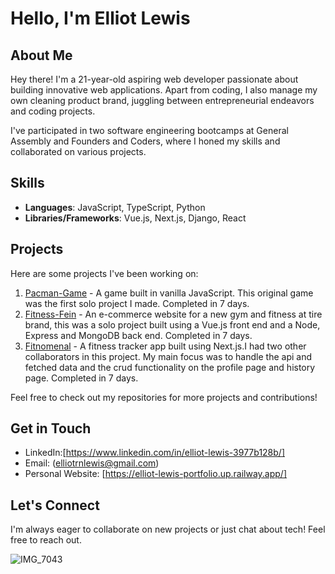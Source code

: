 # Hello, I'm Elliot Lewis

## About Me

Hey there! I'm a 21-year-old aspiring web developer passionate about building innovative web applications. Apart from coding, I also manage my own cleaning product brand, juggling between entrepreneurial endeavors and coding projects.

I've participated in two software engineering bootcamps at General Assembly and Founders and Coders, where I honed my skills and collaborated on various projects.

## Skills

- **Languages**: JavaScript, TypeScript, Python
- **Libraries/Frameworks**: Vue.js, Next.js, Django, React

## Projects

Here are some projects I've been working on:

1. [Pacman-Game](https://onlyonelz.github.io/Pacman-Game-Project/) - A game built in vanilla JavaScript. This original game was the first
solo project I made. Completed in 7 days.
2. [Fitness-Fein](https://unit2-project-frontend-production.up.railway.app/) - An e-commerce website for a new gym and fitness at tire brand, this was a solo project built using a Vue.js front end and a Node, Express and MongoDB back end. Completed in 7 days.
3. [Fitnomenal](https://fitnomenal-workouts.vercel.app/) - A fitness tracker app built using Next.js.I had two other collaborators in this project. My main focus was to handle the api and fetched data and the crud functionality on the profile page and history page. Completed in 7 days.

Feel free to check out my repositories for more projects and contributions!

## Get in Touch

- LinkedIn:[https://www.linkedin.com/in/elliot-lewis-3977b128b/]
- Email: (elliotrnlewis@gmail.com)
- Personal Website: [https://elliot-lewis-portfolio.up.railway.app/]

## Let's Connect

I'm always eager to collaborate on new projects or just chat about tech! Feel free to reach out.

![IMG_7043](https://github.com/OnlyOneLz/OnlyOneLz/assets/143958311/18c0eecb-2bae-4468-aac6-3b28b16ed637)


